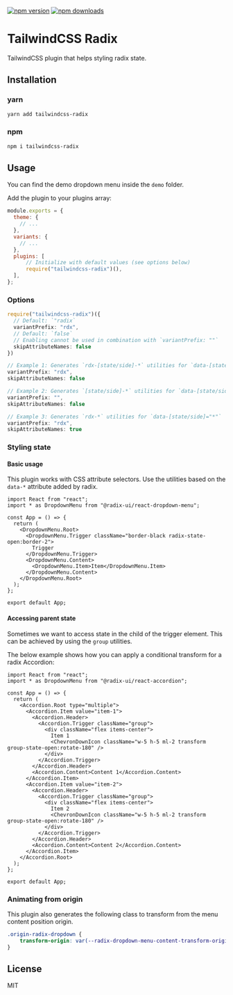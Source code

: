 [![npm version](https://img.shields.io/npm/v/tailwindcss-radix.svg)](https://www.npmjs.com/package/tailwindcss-radix)
[![npm downloads](https://img.shields.io/npm/dm/tailwindcss-radix.svg)](https://www.npmjs.com/package/tailwindcss-radix)

# TailwindCSS Radix

TailwindCSS plugin that helps styling radix state.

## Installation

### yarn

```sh
yarn add tailwindcss-radix
```

### npm

```sh
npm i tailwindcss-radix
```

## Usage

You can find the demo dropdown menu inside the `demo` folder.

Add the plugin to your plugins array:

```js
module.exports = {
  theme: {
    // ...
  },
  variants: {
    // ...
  },
  plugins: [
      // Initialize with default values (see options below)
      require("tailwindcss-radix")(),
  ],
};
```

### Options

```ts
require("tailwindcss-radix")({
  // Default: `"radix`
  variantPrefix: "rdx",
  // Default: `false`
  // Enabling cannot be used in combination with `variantPrefix: ""`
  skipAttributeNames: false
})
```

```ts
// Example 1: Generates `rdx-[state/side]-*` utilities for `data-[state/side]="*"`
variantPrefix: "rdx",
skipAttributeNames: false

// Example 2: Generates `[state/side]-*` utilities for `data-[state/side]="*"`
variantPrefix: "",
skipAttributeNames: false

// Example 3: Generates `rdx-*` utilities for `data-[state/side]="*"`
variantPrefix: "rdx",
skipAttributeNames: true
```

### Styling state

#### Basic usage

This plugin works with CSS attribute selectors. Use the utilities based on the `data-*` attribute added by radix.

```tsx
import React from "react";
import * as DropdownMenu from "@radix-ui/react-dropdown-menu";

const App = () => {
  return (
    <DropdownMenu.Root>
      <DropdownMenu.Trigger className="border-black radix-state-open:border-2">
        Trigger
      </DropdownMenu.Trigger>
      <DropdownMenu.Content>
        <DropdownMenu.Item>Item</DropdownMenu.Item>
      </DropdownMenu.Content>
    </DropdownMenu.Root>  
  );
};

export default App;
```

#### Accessing parent state

Sometimes we want to access state in the child of the trigger element. This can be achieved by using the `group` utilities.

The below example shows how you can apply a conditional transform for a radix Accordion:

```tsx
import React from "react";
import * as DropdownMenu from "@radix-ui/react-accordion";

const App = () => {
  return (
    <Accordion.Root type="multiple">
      <Accordion.Item value="item-1">
        <Accordion.Header>
          <Accordion.Trigger className="group">
            <div className="flex items-center">
              Item 1
              <ChevronDownIcon className="w-5 h-5 ml-2 transform group-state-open:rotate-180" />
            </div>
          </Accordion.Trigger>
        </Accordion.Header>
        <Accordion.Content>Content 1</Accordion.Content>
      </Accordion.Item>
      <Accordion.Item value="item-2">
        <Accordion.Header>
          <Accordion.Trigger className="group">
            <div className="flex items-center">
              Item 2
              <ChevronDownIcon className="w-5 h-5 ml-2 transform group-state-open:rotate-180" />
            </div>
          </Accordion.Trigger>
        </Accordion.Header>
        <Accordion.Content>Content 2</Accordion.Content>
      </Accordion.Item>
    </Accordion.Root> 
  );
};

export default App;
```

### Animating from origin

This plugin also generates the following class to transform from the menu content position origin.

```css
.origin-radix-dropdown {
    transform-origin: var(--radix-dropdown-menu-content-transform-origin);
}
```

## License

MIT
